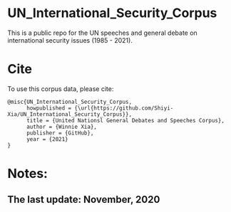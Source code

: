 # UN_International_Security_Corpus
This is a public repo for the UN speeches and general debate on international security issues (1985 - 2021).
# Cite
To use this corpus data, please cite: 
```
@misc{UN_International_Security_Corpus,
      howpublished = {\url{https://github.com/Shiyi-Xia/UN_International_Security_Corpus}},
      title = {United Nationsl General Debates and Speeches Corpus},
      author = {Winnie Xia},
      publisher = {GitHub},
      year = {2021}
}
```
# Notes:
## The last update: November, 2020

